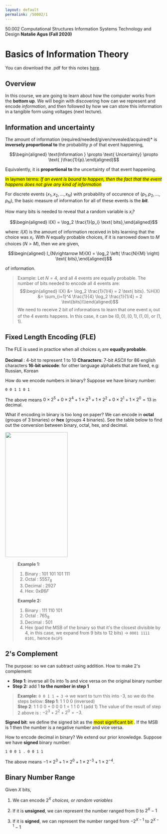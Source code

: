 ```yaml
---
layout: default
permalink: /50002/1
---
```


<script type="text/javascript" src="https://cdn.mathjax.org/mathjax/latest/MathJax.js?config=TeX-AMS_HTML"></script>


50.002 Computational Structures
Information Systems Technology and Design
**Natalie Agus (Fall 2020)**

# Basics of Information Theory

You can download the .pdf for this notes [here](https://www.dropbox.com/s/bhzkwfxy0aw4k0w/BasicsOfInformation.pdf?raw=1).

## Overview

In this course, we are going to learn about how the computer works from the **bottom up**. We will begin with discovering how can we represent and encode *information*, and then followed by how we can store this information in a tangible form using voltages (next lecture).

## Information and uncertainty


The amount of information  (required/needed/given/revealed/acquired)* is **inversely proportional to** the probability $p$ of that event
happening,

$$\begin{aligned}
\text{Information } \propto \text{ Uncertainty} \propto \text{ }\frac{1}{p}.\end{aligned}$$

Equivalently, it is **proportional to** the uncertainty of that event
happening. 


<mark>In laymen terms: *If an event is bound to happen, then the fact that the event happens does not give any kind of information*</mark>

For discrete events $(x_1, x_2, ... , x_N)$ with probability of occurence of $(p_1, p_2, ..., p_N)$, the basic measure of information for all of these events is the ***bit***.  

How many bits is needed to reveal that a random variable is $x_i$?

$$\begin{aligned}
I(X) =  \log_2 \frac{1}{p_i} \text{ bits},\end{aligned}$$

where:  $I(X)$ is the amount of information received in bits learning that the choice was $x_i$.   With $N$ equally probable choices, if it is narrowed down to $M$ choices ($N>M$), then we are given,

$$\begin{aligned}
I_{N\rightarrow M}(X) = \log_2 \left( \frac{N}{M} \right) \text{ bits},\end{aligned}$$

of information.  
 

> Example:   Let $N = 4$, and all 4 events are equally probable. The number of bits needed to encode all 4 events are: $$\begin{aligned}
> I(X) &= \log_2 \frac{1}{1/4} = 2 \text{ bits}. %H(X) &=  \sum_{i=1}^4
> \frac{1}{4} \log_2 \frac{1}{1/4} = 2 \text{bits}\\\end{aligned}$$ We need to receive 2 bit of informations to learn that one event $x_i$ out of the 4 events happens. In this case, it can be $(0,0), (0,1), (1,0)$, or $(1,1)$.

## Fixed Length Encoding (FLE)


The FLE is used in practice when all choices $x_i$ are **equally probable**.  
 
**Decimal** : 4-bit to represent 1 to 10
**Characters**: 7-bit ASCII for 86 english characters
**16-bit unicode**: for other language alphabets that are fixed, e.g:
Russian, Korean

How do we encode numbers in binary? Suppose we have binary number:

    0 0 1 1 0 1 

The above means
$0 \times 2^5 + 0 \times 2^4 + 1 \times 2^3 + 1 \times 2^2 + 0 \times 2^1 + 1 \times 2^0 = 13$ in decimal. 


What if encoding in binary is too long on paper? We can encode in **octal** (groups of 3 binaries) or **hex** (groups 4 binaries). See the table below to find out the conversion between binary, octal, hex, and decimal.

<img src="https://www.dropbox.com/s/ariqv8mky94edtm/table.png?raw=1"  width="200"  height="400" />

> **Example 1:**
> 
>  1. Binary : 101 101 101 111
>  2.  Octal : $5557_8$
>  3.  Decimal : 2927
>  4.  Hex: $0xB6F$
> 
> **Example 2:**
> 
>  1. Binary : 111 110 101
>  2. Octal : $765_8$
>  3.  Decimal : 501
> 4.  Hex (pad the MSB of the binary so that it's the closest divisible by 4, in this case, we expand from 9 bits to 12 bits)
>     $\rightarrow$ `0001 1111 0101,` hence `0x1F5`


## 2's Complement


The purpose: so we can subtract using addition. How to make 2's complement:

 - **Step 1**: inverse all $0$s into $1$s and vice versa on the original binary number
- **Step 2:** add 1 **to the number in step 1**

> **Example:** 
> `0 0 1 1 = 3` $\rightarrow$ we want to turn this into -3, so we do the steps below: 
> **Step 1**: 1 1 0 0 (inversed)\
> **Step 2**: 1 1 0 0 + 0 0 0 1 = 1 1 0 1 (add 1)
> The value of the result of step 2 above is : $-2^3 + 2^2 + 2^0 = -3$.

**Signed bit**: we define the signed bit as the <mark> most significant bit </mark>. If the MSB is 1 then the number is a negative number and vice versa. 

How to encode decimal in binary? We extend our prior knowledge. Suppose we have **signed** binary number:

    1 0 0 1 . 0 0 1 1

The above means
$-1 \times 2^3 + 1 \times 2^0 + 1 \times 2^{-3} + 1 \times 2^{-4}$.

## Binary Number Range

Given $X$ bits,

1.  We can encode $2^X$ *choices, or random variables*

2.  If it is **unsigned**, we can represent the number ranged from 0 to $2^X-1$

3.  If it is **signed**, we can represent the number ranged from
    $-2^{X-1}$ to $2^{X-1}-1$

<!--stackedit_data:
eyJoaXN0b3J5IjpbLTQ1NDY0NzY4NV19
-->
